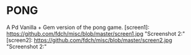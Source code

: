 # PONG
A Pd Vanilla + Gem version of the pong game.
[screen1]: https://github.com/fdch/misc/blob/master/screen1.jpg "Screenshot 2:"
[screen2]: https://github.com/fdch/misc/blob/master/screen2.jpg "Screenshot 2:"

